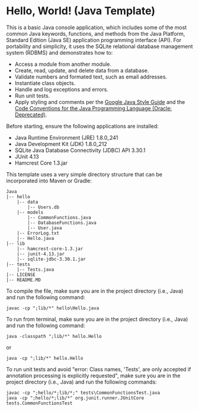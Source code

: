# Hello, World! (Java Template)

This is a basic Java console application, which includes some of the most common Java keywords, functions, and methods from the Java Platform, Standard Edition (Java SE) application programming interface (API). For portability and simplicity, it uses the SQLite relational database management system (RDBMS) and demonstrates how to:

- Access a module from another module.
- Create, read, update, and delete data from a database.
- Validate numbers and formated text, such as email addresses.
- Instantiate class objects.
- Handle and log exceptions and errors.
- Run unit tests.
- Apply styling and comments per the [Google Java Style Guide](https://google.github.io/styleguide/javaguide.html) and the [Code Conventions for the Java Programming Language (Oracle: Deprecated)](https://www.oracle.com/technetwork/java/javase/documentation/codeconvtoc-136057.html).

Before starting, ensure the following applications are installed:

- Java Runtime Environment (JRE) 1.8.0_241
- Java Development Kit (JDK) 1.8.0_212
- SQLite Java Database Connectivity (JDBC) API 3.30.1
- JUnit 4.13
- Hamcrest Core 1.3.jar

This template uses a very simple directory structure that can be incorporated into Maven or Gradle:

    Java
    |-- hello
        |-- data
            |-- Users.db
        |-- models
            |-- CommonFunctions.java
            |-- DatabaseFunctions.java
            |-- User.java
        |-- ErrorLog.txt
        |-- Hello.java
    |-- lib
        |-- hamcrest-core-1.3.jar
        |-- junit-4.13.jar
        |-- sqlite-jdbc-3.30.1.jar
    |-- tests
        |-- Tests.java
    |-- LICENSE
    |-- README.MD

To compile the file, make sure you are in the project directory (i.e., Java) and run the following command:

    javac -cp ";lib/*" hello\Hello.java

To run from terminal, make sure you are in the project directory (i.e., Java) and run the following command:

    java -classpath ";lib/*" hello.Hello

or

    java -cp ";lib/*" hello.Hello

To run unit tests and avoid "error: Class names, 'Tests', are only accepted if annotation processing is explicitly requested", make sure you are in the project directory (i.e., Java) and run the following commands:

    javac -cp ";hello/*;lib/*;" tests\CommonFunctionsTest.java
    java -cp ";hello/*;lib/*" org.junit.runner.JUnitCore tests.CommonFunctionsTest
